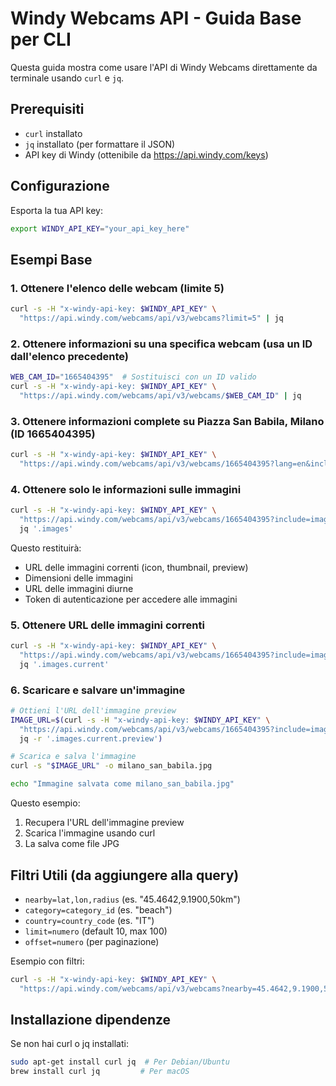 # Windy Webcams API - Guida Base per CLI

Questa guida mostra come usare l'API di Windy Webcams direttamente da terminale usando `curl` e `jq`.

## Prerequisiti
- `curl` installato
- `jq` installato (per formattare il JSON)
- API key di Windy (ottenibile da https://api.windy.com/keys)

## Configurazione
Esporta la tua API key:
```bash
export WINDY_API_KEY="your_api_key_here"
```

## Esempi Base

### 1. Ottenere l'elenco delle webcam (limite 5)
```bash
curl -s -H "x-windy-api-key: $WINDY_API_KEY" \
  "https://api.windy.com/webcams/api/v3/webcams?limit=5" | jq
```

### 2. Ottenere informazioni su una specifica webcam (usa un ID dall'elenco precedente)
```bash
WEB_CAM_ID="1665404395"  # Sostituisci con un ID valido
curl -s -H "x-windy-api-key: $WINDY_API_KEY" \
  "https://api.windy.com/webcams/api/v3/webcams/$WEB_CAM_ID" | jq
```

### 3. Ottenere informazioni complete su Piazza San Babila, Milano (ID 1665404395)
```bash
curl -s -H "x-windy-api-key: $WINDY_API_KEY" \
  "https://api.windy.com/webcams/api/v3/webcams/1665404395?lang=en&include=categories,images,location,player,urls" | jq
```

### 4. Ottenere solo le informazioni sulle immagini
```bash
curl -s -H "x-windy-api-key: $WINDY_API_KEY" \
  "https://api.windy.com/webcams/api/v3/webcams/1665404395?include=images" | \
  jq '.images'
```

Questo restituirà:
- URL delle immagini correnti (icon, thumbnail, preview)
- Dimensioni delle immagini
- URL delle immagini diurne
- Token di autenticazione per accedere alle immagini

### 5. Ottenere URL delle immagini correnti
```bash
curl -s -H "x-windy-api-key: $WINDY_API_KEY" \
  "https://api.windy.com/webcams/api/v3/webcams/1665404395?include=images" | \
  jq '.images.current'
```

### 6. Scaricare e salvare un'immagine
```bash
# Ottieni l'URL dell'immagine preview
IMAGE_URL=$(curl -s -H "x-windy-api-key: $WINDY_API_KEY" \
  "https://api.windy.com/webcams/api/v3/webcams/1665404395?include=images" | \
  jq -r '.images.current.preview')

# Scarica e salva l'immagine
curl -s "$IMAGE_URL" -o milano_san_babila.jpg

echo "Immagine salvata come milano_san_babila.jpg"
```

Questo esempio:
1. Recupera l'URL dell'immagine preview
2. Scarica l'immagine usando curl
3. La salva come file JPG

## Filtri Utili (da aggiungere alla query)
- `nearby=lat,lon,radius` (es. "45.4642,9.1900,50km")
- `category=category_id` (es. "beach")
- `country=country_code` (es. "IT")
- `limit=numero` (default 10, max 100)
- `offset=numero` (per paginazione)

Esempio con filtri:
```bash
curl -s -H "x-windy-api-key: $WINDY_API_KEY" \
  "https://api.windy.com/webcams/api/v3/webcams?nearby=45.4642,9.1900,50&limit=3" | jq
```

## Installazione dipendenze
Se non hai curl o jq installati:
```bash
sudo apt-get install curl jq  # Per Debian/Ubuntu
brew install curl jq         # Per macOS
```
